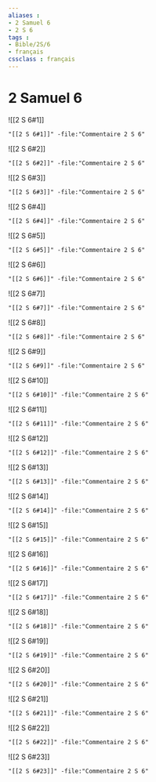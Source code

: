 ```yaml
---
aliases : 
- 2 Samuel 6
- 2 S 6
tags : 
- Bible/2S/6
- français
cssclass : français
---
```


# 2 Samuel 6

![[2 S 6#1]]

```query
"[[2 S 6#1]]" -file:"Commentaire 2 S 6"
```

![[2 S 6#2]]

```query
"[[2 S 6#2]]" -file:"Commentaire 2 S 6"
```

![[2 S 6#3]]

```query
"[[2 S 6#3]]" -file:"Commentaire 2 S 6"
```

![[2 S 6#4]]

```query
"[[2 S 6#4]]" -file:"Commentaire 2 S 6"
```

![[2 S 6#5]]

```query
"[[2 S 6#5]]" -file:"Commentaire 2 S 6"
```

![[2 S 6#6]]

```query
"[[2 S 6#6]]" -file:"Commentaire 2 S 6"
```

![[2 S 6#7]]

```query
"[[2 S 6#7]]" -file:"Commentaire 2 S 6"
```

![[2 S 6#8]]

```query
"[[2 S 6#8]]" -file:"Commentaire 2 S 6"
```

![[2 S 6#9]]

```query
"[[2 S 6#9]]" -file:"Commentaire 2 S 6"
```

![[2 S 6#10]]

```query
"[[2 S 6#10]]" -file:"Commentaire 2 S 6"
```

![[2 S 6#11]]

```query
"[[2 S 6#11]]" -file:"Commentaire 2 S 6"
```

![[2 S 6#12]]

```query
"[[2 S 6#12]]" -file:"Commentaire 2 S 6"
```

![[2 S 6#13]]

```query
"[[2 S 6#13]]" -file:"Commentaire 2 S 6"
```

![[2 S 6#14]]

```query
"[[2 S 6#14]]" -file:"Commentaire 2 S 6"
```

![[2 S 6#15]]

```query
"[[2 S 6#15]]" -file:"Commentaire 2 S 6"
```

![[2 S 6#16]]

```query
"[[2 S 6#16]]" -file:"Commentaire 2 S 6"
```

![[2 S 6#17]]

```query
"[[2 S 6#17]]" -file:"Commentaire 2 S 6"
```

![[2 S 6#18]]

```query
"[[2 S 6#18]]" -file:"Commentaire 2 S 6"
```

![[2 S 6#19]]

```query
"[[2 S 6#19]]" -file:"Commentaire 2 S 6"
```

![[2 S 6#20]]

```query
"[[2 S 6#20]]" -file:"Commentaire 2 S 6"
```

![[2 S 6#21]]

```query
"[[2 S 6#21]]" -file:"Commentaire 2 S 6"
```

![[2 S 6#22]]

```query
"[[2 S 6#22]]" -file:"Commentaire 2 S 6"
```

![[2 S 6#23]]

```query
"[[2 S 6#23]]" -file:"Commentaire 2 S 6"
```

